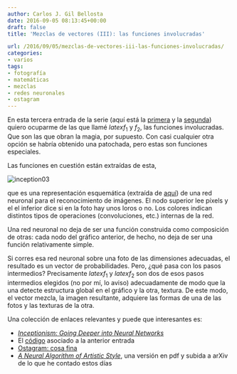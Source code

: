 ```yaml
---
author: Carlos J. Gil Bellosta
date: 2016-09-05 08:13:45+00:00
draft: false
title: 'Mezclas de vectores (III): las funciones involucradas'

url: /2016/09/05/mezclas-de-vectores-iii-las-funciones-involucradas/
categories:
- varios
tags:
- fotografía
- matemáticas
- mezclas
- redes neuronales
- ostagram
---
```


En esta tercera entrada de la serie (aquí está la [primera](https://www.datanalytics.com/2016/09/01/mezclas-de-vectores-i-casi-todas-las-matematicas-de-la-cosa/) y la [segunda](https://www.datanalytics.com/2016/09/02/mezclas-de-vectores-ii-un-caso-de-uso/)) quiero ocuparme de las que llamé $latex f_1$ y $f_2$, las funciones involucradas. Que son las que obran la magia, por supuesto. Con casi cualquier otra opción se habría obtenido una patochada, pero estas son funciones especiales.

Las funciones en cuestión están extraídas de esta,

![inception03](/wp-uploads/2016/09/inception03.png#center)

que es una representación esquemática (extraída de [aquí](https://research.googleblog.com/2016/03/train-your-own-image-classifier-with.html)) de una red neuronal para el reconocimiento de imágenes. El nodo superior lee píxels y el el inferior dice si en la foto hay unos loros o no. Los colores indican distintos tipos de operaciones (convoluciones, etc.) internas de la red.

Una red neuronal no deja de ser una función construida como composición de otras: cada nodo del gráfico anterior, de hecho, no deja de ser una función relativamente simple.

Si corres esa red neuronal sobre una foto de las dimensiones adecuadas, el resultado es un vector de probabilidades. Pero, ¿qué pasa con los pasos intermedios? Precisamente $latex f_1$ y $latex f_2$ son dos de esos pasos intermedios elegidos (no por mí, lo aviso) adecuadamente de modo que la una detecte estructura global en el gráfico y la otra, textura. De este modo, el vector mezcla, la imagen resultante, adquiere las formas de una de las fotos y las texturas de la otra.

Una colección de enlaces relevantes y puede que interesantes es:

* [_Inceptionism: Going Deeper into Neural Networks_](https://research.googleblog.com/2015/06/inceptionism-going-deeper-into-neural.html)
* El [código](https://github.com/google/deepdream) asociado a la anterior entrada
* [Ostagram: cosa fina](http://www.ostagram.ru/)
* [_A Neural Algorithm of Artistic Style_](https://arxiv.org/abs/1508.06576), una versión en pdf y subida a arXiv de lo que he contado estos días









